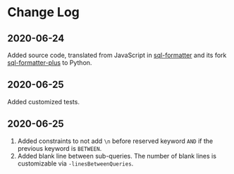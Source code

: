 # Change Log

## 2020-06-24
Added source code, translated from JavaScript in [sql-formatter](https://github.com/zeroturnaround/sql-formatter) and its fork [sql-formatter-plus](https://github.com/kufii/sql-formatter-plus) to Python.

## 2020-06-25
Added customized tests.

## 2020-06-25
1. Added constraints to not add `\n` before reserved keyword `AND` if the previous keyword is `BETWEEN`.
2. Added blank line between sub-queries. The number of blank lines is customizable via `-linesBetweenQueries`.